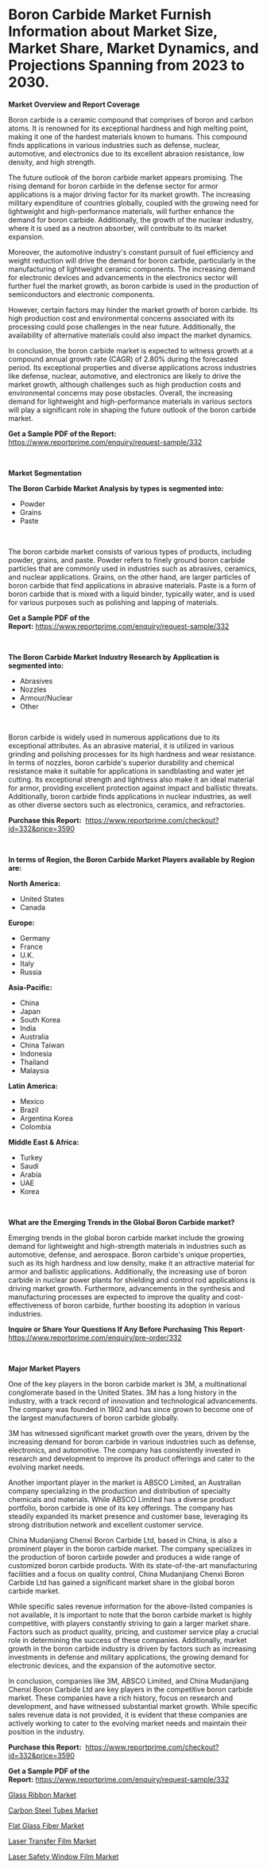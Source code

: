 <p><h1>Boron Carbide Market Furnish Information about Market Size, Market Share, Market Dynamics, and Projections Spanning from 2023 to 2030.</h1></p><p><strong>Market Overview and Report Coverage</strong></p>
<p><p>Boron carbide is a ceramic compound that comprises of boron and carbon atoms. It is renowned for its exceptional hardness and high melting point, making it one of the hardest materials known to humans. This compound finds applications in various industries such as defense, nuclear, automotive, and electronics due to its excellent abrasion resistance, low density, and high strength.</p><p>The future outlook of the boron carbide market appears promising. The rising demand for boron carbide in the defense sector for armor applications is a major driving factor for its market growth. The increasing military expenditure of countries globally, coupled with the growing need for lightweight and high-performance materials, will further enhance the demand for boron carbide. Additionally, the growth of the nuclear industry, where it is used as a neutron absorber, will contribute to its market expansion.</p><p>Moreover, the automotive industry's constant pursuit of fuel efficiency and weight reduction will drive the demand for boron carbide, particularly in the manufacturing of lightweight ceramic components. The increasing demand for electronic devices and advancements in the electronics sector will further fuel the market growth, as boron carbide is used in the production of semiconductors and electronic components.</p><p>However, certain factors may hinder the market growth of boron carbide. Its high production cost and environmental concerns associated with its processing could pose challenges in the near future. Additionally, the availability of alternative materials could also impact the market dynamics.</p><p>In conclusion, the boron carbide market is expected to witness growth at a compound annual growth rate (CAGR) of 2.80% during the forecasted period. Its exceptional properties and diverse applications across industries like defense, nuclear, automotive, and electronics are likely to drive the market growth, although challenges such as high production costs and environmental concerns may pose obstacles. Overall, the increasing demand for lightweight and high-performance materials in various sectors will play a significant role in shaping the future outlook of the boron carbide market.</p></p>
<p><strong>Get a Sample PDF of the Report:</strong> <a href="https://www.reportprime.com/enquiry/request-sample/332">https://www.reportprime.com/enquiry/request-sample/332</a></p>
<p>&nbsp;</p>
<p><strong>Market Segmentation</strong></p>
<p><strong>The Boron Carbide Market Analysis by types is segmented into:</strong></p>
<p><ul><li>Powder</li><li>Grains</li><li>Paste</li></ul></p>
<p>&nbsp;</p>
<p><p>The boron carbide market consists of various types of products, including powder, grains, and paste. Powder refers to finely ground boron carbide particles that are commonly used in industries such as abrasives, ceramics, and nuclear applications. Grains, on the other hand, are larger particles of boron carbide that find applications in abrasive materials. Paste is a form of boron carbide that is mixed with a liquid binder, typically water, and is used for various purposes such as polishing and lapping of materials.</p></p>
<p><strong>Get a Sample PDF of the Report:</strong>&nbsp;<a href="https://www.reportprime.com/enquiry/request-sample/332">https://www.reportprime.com/enquiry/request-sample/332</a></p>
<p>&nbsp;</p>
<p><strong>The Boron Carbide Market Industry Research by Application is segmented into:</strong></p>
<p><ul><li>Abrasives</li><li>Nozzles</li><li>Armour/Nuclear</li><li>Other</li></ul></p>
<p>&nbsp;</p>
<p><p>Boron carbide is widely used in numerous applications due to its exceptional attributes. As an abrasive material, it is utilized in various grinding and polishing processes for its high hardness and wear resistance. In terms of nozzles, boron carbide's superior durability and chemical resistance make it suitable for applications in sandblasting and water jet cutting. Its exceptional strength and lightness also make it an ideal material for armor, providing excellent protection against impact and ballistic threats. Additionally, boron carbide finds applications in nuclear industries, as well as other diverse sectors such as electronics, ceramics, and refractories.</p></p>
<p><strong>Purchase this Report:</strong>&nbsp; <a href="https://www.reportprime.com/checkout?id=332&price=3590">https://www.reportprime.com/checkout?id=332&price=3590</a></p>
<p>&nbsp;</p>
<p><strong>In terms of Region, the Boron Carbide Market Players available by Region are:</strong></p>
<p>
    <p> <strong> North America: </strong>
        <ul>
            <li>United States</li>
            <li>Canada</li>
        </ul>
        </p> 
    <p> <strong> Europe: </strong>
        <ul>
            <li>Germany</li>
            <li>France</li>
            <li>U.K.</li>
            <li>Italy</li>
            <li>Russia</li>
        </ul>
        </p> 
    <p> <strong> Asia-Pacific: </strong>
        <ul>
            <li>China</li>
            <li>Japan</li>
            <li>South Korea</li>
            <li>India</li>
            <li>Australia</li>
            <li>China Taiwan</li>
            <li>Indonesia</li>
            <li>Thailand</li>
            <li>Malaysia</li>
        </ul>
        </p> 
    <p> <strong> Latin America: </strong>
        <ul>
            <li>Mexico</li>
            <li>Brazil</li>
            <li>Argentina Korea</li>
            <li>Colombia</li>
        </ul>
        </p> 
    <p> <strong> Middle East & Africa: </strong>
        <ul>
            <li>Turkey</li>
            <li>Saudi</li>
            <li>Arabia</li>
            <li>UAE</li>
            <li>Korea</li>
        </ul>
    </p>
    </p>
<p>&nbsp;</p>
<p><strong>What are the Emerging Trends in the Global Boron Carbide market?</strong></p>
<p><p>Emerging trends in the global boron carbide market include the growing demand for lightweight and high-strength materials in industries such as automotive, defense, and aerospace. Boron carbide's unique properties, such as its high hardness and low density, make it an attractive material for armor and ballistic applications. Additionally, the increasing use of boron carbide in nuclear power plants for shielding and control rod applications is driving market growth. Furthermore, advancements in the synthesis and manufacturing processes are expected to improve the quality and cost-effectiveness of boron carbide, further boosting its adoption in various industries.</p></p>
<p><strong>Inquire or Share Your Questions If Any Before Purchasing This Report</strong>- <a href="https://www.reportprime.com/enquiry/pre-order/332">https://www.reportprime.com/enquiry/pre-order/332</a></p>
<p>&nbsp;</p>
<p><strong>Major Market Players</strong></p>
<p><p>One of the key players in the boron carbide market is 3M, a multinational conglomerate based in the United States. 3M has a long history in the industry, with a track record of innovation and technological advancements. The company was founded in 1902 and has since grown to become one of the largest manufacturers of boron carbide globally.</p><p>3M has witnessed significant market growth over the years, driven by the increasing demand for boron carbide in various industries such as defense, electronics, and automotive. The company has consistently invested in research and development to improve its product offerings and cater to the evolving market needs.</p><p>Another important player in the market is ABSCO Limited, an Australian company specializing in the production and distribution of specialty chemicals and materials. While ABSCO Limited has a diverse product portfolio, boron carbide is one of its key offerings. The company has steadily expanded its market presence and customer base, leveraging its strong distribution network and excellent customer service.</p><p>China Mudanjiang Chenxi Boron Carbide Ltd, based in China, is also a prominent player in the boron carbide market. The company specializes in the production of boron carbide powder and produces a wide range of customized boron carbide products. With its state-of-the-art manufacturing facilities and a focus on quality control, China Mudanjiang Chenxi Boron Carbide Ltd has gained a significant market share in the global boron carbide market.</p><p>While specific sales revenue information for the above-listed companies is not available, it is important to note that the boron carbide market is highly competitive, with players constantly striving to gain a larger market share. Factors such as product quality, pricing, and customer service play a crucial role in determining the success of these companies. Additionally, market growth in the boron carbide industry is driven by factors such as increasing investments in defense and military applications, the growing demand for electronic devices, and the expansion of the automotive sector.</p><p>In conclusion, companies like 3M, ABSCO Limited, and China Mudanjiang Chenxi Boron Carbide Ltd are key players in the competitive boron carbide market. These companies have a rich history, focus on research and development, and have witnessed substantial market growth. While specific sales revenue data is not provided, it is evident that these companies are actively working to cater to the evolving market needs and maintain their position in the industry.</p></p>
<p><strong>Purchase this Report:</strong>&nbsp;&nbsp;<a href="https://www.reportprime.com/checkout?id=332&price=3590">https://www.reportprime.com/checkout?id=332&price=3590</a></p>
<p></p>
<p><strong>Get a Sample PDF of the Report:</strong>&nbsp;<a href="https://www.reportprime.com/enquiry/request-sample/332">https://www.reportprime.com/enquiry/request-sample/332</a></p>
<p><p><a href="https://github.com/Chiragrp25/Market-Research-Report-List-2/blob/main/glass-ribbon-market.md">Glass Ribbon Market</a></p><p><a href="https://github.com/Chiragrp23/Market-Research-Report-List-2/blob/main/carbon-steel-tubes-market.md">Carbon Steel Tubes Market</a></p><p><a href="https://github.com/santosh758595/Market-Research-Report-List-2/blob/main/flat-glass-fiber-market.md">Flat Glass Fiber Market</a></p><p><a href="https://github.com/YashRP12/Market-Research-Report-List-2/blob/main/laser-transfer-film-market.md">Laser Transfer Film Market</a></p><p><a href="https://github.com/Chiragrp24/Market-Research-Report-List-2/blob/main/laser-safety-window-film-market.md">Laser Safety Window Film Market</a></p></p>
